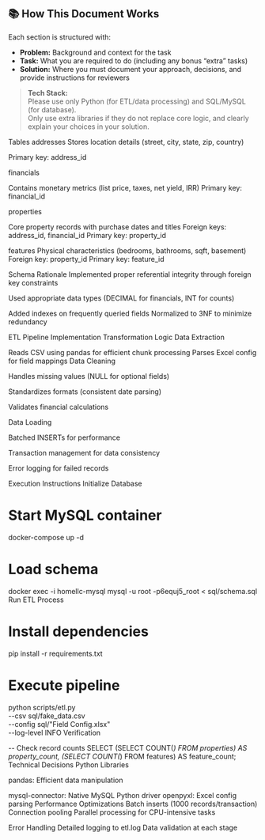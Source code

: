 
## 📚 How This Document Works

Each section is structured with:

- **Problem:** Background and context for the task
- **Task:** What you are required to do (including any bonus “extra” tasks)
- **Solution:** Where you must document your approach, decisions, and provide instructions for reviewers

> **Tech Stack:**  
> Please use only Python (for ETL/data processing) and SQL/MySQL (for database).  
> Only use extra libraries if they do not replace core logic, and clearly explain your choices in your solution.

  
Tables
addresses
Stores location details (street, city, state, zip, country)

Primary key: address_id

financials

Contains monetary metrics (list price, taxes, net yield, IRR)
Primary key: financial_id

properties

Core property records with purchase dates and titles
Foreign keys: address_id, financial_id
Primary key: property_id

features
Physical characteristics (bedrooms, bathrooms, sqft, basement)
Foreign key: property_id
Primary key: feature_id

Schema Rationale
Implemented proper referential integrity through foreign key constraints

Used appropriate data types (DECIMAL for financials, INT for counts)

Added indexes on frequently queried fields
Normalized to 3NF to minimize redundancy

ETL Pipeline Implementation
Transformation Logic
Data Extraction

Reads CSV using pandas for efficient chunk processing
Parses Excel config for field mappings
Data Cleaning

Handles missing values (NULL for optional fields)

Standardizes formats (consistent date parsing)

Validates financial calculations

Data Loading

Batched INSERTs for performance

Transaction management for data consistency

Error logging for failed records

Execution Instructions
Initialize Database

# Start MySQL container
docker-compose up -d

# Load schema
docker exec -i homellc-mysql mysql -u root -p6equj5_root < sql/schema.sql
Run ETL Process

# Install dependencies
pip install -r requirements.txt

# Execute pipeline
python scripts/etl.py \
  --csv sql/fake_data.csv \
  --config sql/"Field Config.xlsx" \
  --log-level INFO
Verification


-- Check record counts
SELECT 
  (SELECT COUNT(*) FROM properties) AS property_count,
  (SELECT COUNT(*) FROM features) AS feature_count;
Technical Decisions
Python Libraries

pandas: Efficient data manipulation

mysql-connector: Native MySQL Python driver
openpyxl: Excel config parsing
Performance Optimizations
Batch inserts (1000 records/transaction)
Connection pooling
Parallel processing for CPU-intensive tasks

Error Handling
Detailed logging to etl.log
Data validation at each stage


